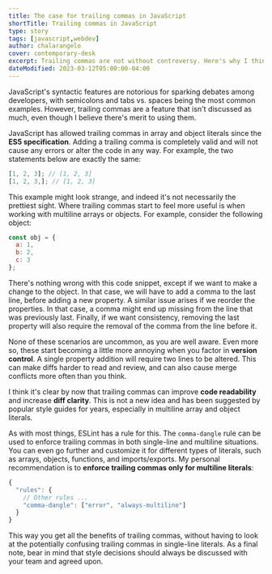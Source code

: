 ```yaml
---
title: The case for trailing commas in JavaScript
shortTitle: Trailing commas in JavaScript
type: story
tags: [javascript,webdev]
author: chalarangelo
cover: contemporary-desk
excerpt: Trailing commas are not without controversy. Here's why I think you should use them.
dateModified: 2023-03-12T05:00:00-04:00
---
```


JavaScript's syntactic features are notorious for sparking debates among developers, with semicolons and tabs vs. spaces being the most common examples. However, trailing commas are a feature that isn't discussed as much, even though I believe there's merit to using them.

JavaScript has allowed trailing commas in array and object literals since the **ES5 specification**. Adding a trailing comma is completely valid and will not cause any errors or alter the code in any way. For example, the two statements below are exactly the same:

```js
[1, 2, 3]; // [1, 2, 3]
[1, 2, 3,]; // [1, 2, 3]
```

This example might look strange, and indeed it's not necessarily the prettiest sight. Where trailing commas start to feel more useful is when working with multiline arrays or objects. For example, consider the following object:

```js
const obj = {
  a: 1,
  b: 2,
  c: 3
};
```

There's nothing wrong with this code snippet, except if we want to make a change to the object. In that case, we will have to add a comma to the last line, before adding a new property. A similar issue arises if we reorder the properties. In that case, a comma might end up missing from the line that was previously last. Finally, if we want consistency, removing the last property will also require the removal of the comma from the line before it.

None of these scenarios are uncommon, as you are well aware. Even more so, these start becoming a little more annoying when you factor in **version control**. A single property addition will require two lines to be altered. This can make diffs harder to read and review, and can also cause merge conflicts more often than you think.

I think it's clear by now that trailing commas can improve **code readability** and increase **diff clarity**. This is not a new idea and has been suggested by popular style guides for years, especially in multiline array and object literals.

As with most things, ESLint has a rule for this. The `comma-dangle` rule can be used to enforce trailing commas in both single-line and multiline situations. You can even go further and customize it for different types of literals, such as arrays, objects, functions, and imports/exports. My personal recommendation is to **enforce trailing commas only for multiline literals**:

```js
{
  "rules": {
    // Other rules ...
    "comma-dangle": ["error", "always-multiline"]
  }
}
```

This way you get all the benefits of trailing commas, without having to look at the potentially confusing trailing commas in single-line literals. As a final note, bear in mind that style decisions should always be discussed with your team and agreed upon.
